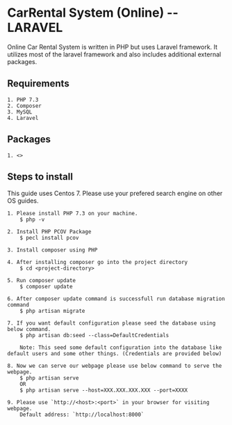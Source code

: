# CarRental System (Online) -- LARAVEL

Online Car Rental System is written in PHP but uses Laravel framework. It utilizes most of the laravel framework and also includes additional external packages.

## Requirements

    1. PHP 7.3
    2. Composer
    3. MySQL
    4. Laravel

## Packages

    1. <>

## Steps to install

This guide uses Centos 7. Please use your prefered search engine on other OS guides.

    1. Please install PHP 7.3 on your machine.
        $ php -v

    2. Install PHP PCOV Package
        $ pecl install pcov

    3. Install composer using PHP

    4. After installing composer go into the project directory
        $ cd <project-directory>

    5. Run composer update
        $ composer update

    6. After composer update command is successfull run database migration command
        $ php artisan migrate

    7. If you want default configuration please seed the database using below command.
        $ php artisan db:seed --class=DefaultCredentials

        Note: This seed some default configuration into the database like default users and some other things. (Credentials are provided below)

    8. Now we can serve our webpage please use below command to serve the webpage.
        $ php artisan serve
        OR
        $ php artisan serve --host=XXX.XXX.XXX.XXX --port=XXXX

    9. Please use `http://<host>:<port>` in your browser for visiting webpage.
        Default address: `http://localhost:8000`
